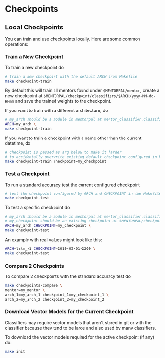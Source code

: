 # Checkpoints

## Local Checkpoints

You can train and use checkpoints locally. Here are some common operations:

### Train a New Checkpoint 

To train a new checkpoint do

```bash
# train a new checkpoint with the default ARCH from Makefile
make checkpoint-train
```

By default this will  train all mentors found under `$MENTORPAL/mentor`, create a new checkpoint at `$MENTORPAL/checkpoint/classifiers/$ARCH/yyyy-MM-dd-HHmm` and save the trained weights to the checkpoint.

If you want to train with a different architecture, do

```bash
# my_arch should be a module in mentorpal at mentor_classifier.classifiers.arch.my_arch
ARCH=my_arch \
make checkpoint-train
```

If you want to train a checkpoint with a name other than the current datetime, do

```bash
# checkpoint is passed as arg below to make it harder 
# to accidentally overwrite existing default checkpoint configured in Makefile
make checkpoint-train checkpoint=my_checkpoint
```

### Test a Checkpoint 

To run a standard accuracy test the current configured checkpoint

```bash
# test the checkpoint configured by ARCH and CHECKPOINT in the Makefile
make checkpoint-test
```

To test a specific checkpoint do

```bash
# my_arch should be a module in mentorpal at mentor_classifier.classifiers.arch.my_arch
# my_checkpoint should be an existing checkpoint at $MENTORPAL/checkpoint/classifiers/$myarch/$my_checkpoint
ARCH=my_arch CHECKPOINT=my_checkpoint \
make checkpoint-test
```

An example with real values might look like this:

```bash
ARCH=lstm_v1 CHECKPOINT=2019-05-01-2209 \
make checkpoint-test
```

### Compare 2 Checkpoints

To compare 2 checkpoints with the standard accuracy test do 

```bash
make checkpoints-compare \
mentor=my_mentor \
arch_1=my_arch_1 checkpoint_1=my_checkpoint_1 \
arch_2=my_arch_2 checkpoint_2=my_checkpoint_2
```

### Download Vector Models for the Current Checkpoint

Classifiers may require vector models that aren't stored in git or with the classifier because they tend to be large and also used by many classifiers. 

To download the vector models required for the active checkpoint (if any) do:

```bash
make init
```
